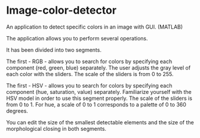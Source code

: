 # Image-color-detector
An application to detect specific colors in an image with GUI. (MATLAB)

The application allows you to perform several operations.

It has been divided into two segments. 

The first - RGB - allows you to search for colors by specifying each component (red, green, blue) separately.
The user adjusts the gray level of each color with the sliders.
The scale of the sliders is from 0 to 255.

The first - HSV - allows you to search for colors by specifying each component (hue, saturation, value) separately.
Familiarize yourself with the HSV model in order to use this segment properly.
The scale of the sliders is from 0 to 1.
For hue, a scale of 0 to 1 corresponds to a palette of 0 to 360 degrees.

You can edit the size of the smallest detectable elements and the size of the morphological closing in both segments.
